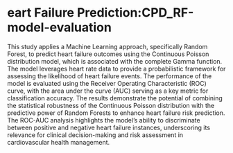 # eart Failure Prediction:CPD_RF-model-evaluation

This study applies a Machine Learning approach, specifically Random Forest, to predict heart failure outcomes using the Continuous Poisson distribution model, which is associated with the complete Gamma function. The model leverages heart rate data to provide a probabilistic framework for assessing the likelihood of heart failure events. The performance of the model is evaluated using the Receiver Operating Characteristic (ROC) curve, with the area under the curve (AUC) serving as a key metric for classification accuracy. The results demonstrate the potential of combining the statistical robustness of the Continuous Poisson distribution with the predictive power of Random Forests to enhance heart failure risk prediction. The ROC-AUC analysis highlights the model’s ability to discriminate between positive and negative heart failure instances, underscoring its relevance for clinical decision-making and risk assessment in cardiovascular health management.

